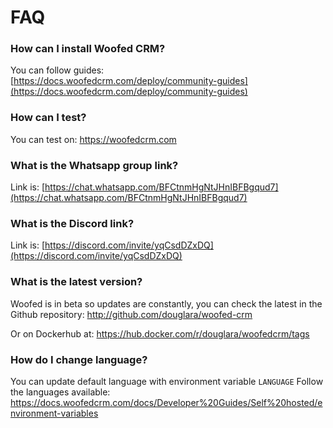 # FAQ



### How can I install Woofed CRM?

You can follow guides:\
[https://docs.woofedcrm.com/deploy/community-guides](https://docs.woofedcrm.com/deploy/community-guides)

### How can I test?

You can test on: https://woofedcrm.com

### What is the Whatsapp group link?

Link is: [https://chat.whatsapp.com/BFCtnmHgNtJHnIBFBgqud7](https://chat.whatsapp.com/BFCtnmHgNtJHnIBFBgqud7)

### What is the Discord link?

Link is: [https://discord.com/invite/yqCsdDZxDQ](https://discord.com/invite/yqCsdDZxDQ)



### What is the latest version?

Woofed is in beta so updates are constantly, you can check the latest in the Github repository: http://github.com/douglara/woofed-crm

Or on Dockerhub at: https://hub.docker.com/r/douglara/woofedcrm/tags

### How do I change language?

You can update default language with environment variable `LANGUAGE`
Follow the languages available:
https://docs.woofedcrm.com/docs/Developer%20Guides/Self%20hosted/environment-variables









